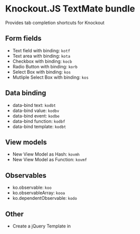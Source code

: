 Knockout.JS TextMate bundle
====

Provides tab completion shortcuts for Knockout

Form fields
----
* Text field with binding:                    `kotf`
* Text area with binding:                     `kota`
* Checkbox with binding:                      `kocb`
* Radio Button with binding:                  `korb`
* Select Box with binding:                    `kos`
* Mutliple Select Box with binding:           `kos`
 
Data binding
----
* data-bind text:                             `kodbt`
* data-bind value:                            `kodbv`
* data-bind event:                            `kodbe`
* data-bind function:                         `kodbf`
* data-bind template:                         `kodbt`

View models
--------
* New View Model as Hash:                     `kovmh`
* New View Model as Function:                 `kovmf`

Observables
-------
* ko.observable:                              `koo`
* ko.observableArray:                         `kooa`
* ko.dependentObservable:                     `kodo`

Other
-----
* Create a jQuery Template in <script> tags: `jqt`

Feel free to add other things to this bundle via pull requests.

License
--------

Copyright 2011 Brian P. Hogan

Permission is hereby granted, free of charge, to any person obtaining a copy
of this software and associated documentation files (the "Software"), to deal
in the Software without restriction, including without limitation the rights
to use, copy, modify, merge, publish, distribute, sublicense, and/or sell
copies of the Software, and to permit persons to whom the Software is
furnished to do so, subject to the following conditions:

The above copyright notice and this permission notice shall be included in
all copies or substantial portions of the Software.

THE SOFTWARE IS PROVIDED "AS IS", WITHOUT WARRANTY OF ANY KIND, EXPRESS OR
IMPLIED, INCLUDING BUT NOT LIMITED TO THE WARRANTIES OF MERCHANTABILITY,
FITNESS FOR A PARTICULAR PURPOSE AND NONINFRINGEMENT. IN NO EVENT SHALL THE
AUTHORS OR COPYRIGHT HOLDERS BE LIABLE FOR ANY CLAIM, DAMAGES OR OTHER
LIABILITY, WHETHER IN AN ACTION OF CONTRACT, TORT OR OTHERWISE, ARISING FROM,
OUT OF OR IN CONNECTION WITH THE SOFTWARE OR THE USE OR OTHER DEALINGS IN
THE SOFTWARE.